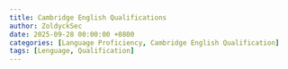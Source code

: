 ```yaml
---
title: Cambridge English Qualifications
author: ZoldyckSec
date: 2025-09-28 00:00:00 +0800
categories: [Language Proficiency, Cambridge English Qualification]
tags: [Lenguage, Qualification]
---
```

